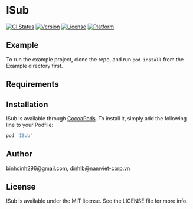 # ISub

[![CI Status](https://img.shields.io/travis/binhdinh296@gmail.com/ISub.svg?style=flat)](https://travis-ci.org/binhdinh296@gmail.com/ISub)
[![Version](https://img.shields.io/cocoapods/v/ISub.svg?style=flat)](https://cocoapods.org/pods/ISub)
[![License](https://img.shields.io/cocoapods/l/ISub.svg?style=flat)](https://cocoapods.org/pods/ISub)
[![Platform](https://img.shields.io/cocoapods/p/ISub.svg?style=flat)](https://cocoapods.org/pods/ISub)

## Example

To run the example project, clone the repo, and run `pod install` from the Example directory first.

## Requirements

## Installation

ISub is available through [CocoaPods](https://cocoapods.org). To install
it, simply add the following line to your Podfile:

```ruby
pod 'ISub'
```

## Author

binhdinh296@gmail.com, dinhlb@namviet-corp.vn

## License

ISub is available under the MIT license. See the LICENSE file for more info.
